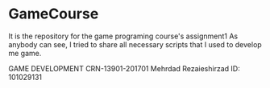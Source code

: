 # GameCourse
It is the repository for the game programing course's assignment1 
As anybody can see, I tried to share all necessary scripts that I used to develop me game.

GAME DEVELOPMENT CRN-13901-201701
Mehrdad Rezaieshirzad
ID: 101029131
